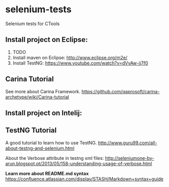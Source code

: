 selenium-tests
==============

Selenium tests for CTools

## Install project on Eclipse:
1. TODO
2. Install maven on Eclipse: http://www.eclipse.org/m2e/
3. Install TestNG: https://www.youtube.com/watch?v=dVvAw-jj7f0

## Carina Tutorial
See more about Carina Framework.
https://github.com/qaprosoft/carina-archetype/wiki/Carina-tutorial

## Install project on Intelij:


## TestNG Tutorial
A good tutorial to learn how to use TestNG.
http://www.guru99.com/all-about-testng-and-selenium.html

About the Verbose attribute in testng xml files:
http://seleniumone-by-arun.blogspot.pt/2013/05/158-understanding-usage-of-verbose.html


**Learn more about README.md syntax**
https://confluence.atlassian.com/display/STASH/Markdown+syntax+guide